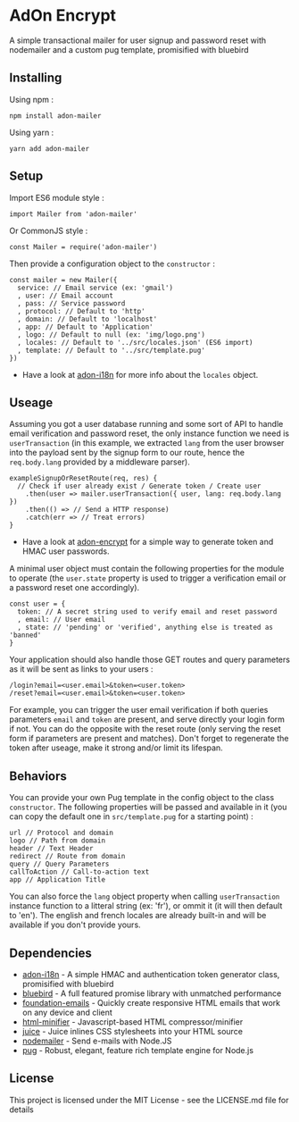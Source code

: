 # AdOn Encrypt

A simple transactional mailer for user signup and password reset with nodemailer and a custom pug template, promisified with bluebird

## Installing

Using npm :

```
npm install adon-mailer
```

Using yarn :

```
yarn add adon-mailer
```

## Setup

Import ES6 module style :

```
import Mailer from 'adon-mailer'
```

Or CommonJS style :

```
const Mailer = require('adon-mailer')
```

Then provide a configuration object to the `constructor` :

```
const mailer = new Mailer({
  service: // Email service (ex: 'gmail')
  , user: // Email account
  , pass: // Service password
  , protocol: // Default to 'http'
  , domain: // Default to 'localhost'
  , app: // Default to 'Application'
  , logo: // Default to null (ex: 'img/logo.png')
  , locales: // Default to '../src/locales.json' (ES6 import)
  , template: // Default to '../src/template.pug'
})
```
* Have a look at [adon-i18n](https://github.com/MartyDisco/adon-i18n) for more info about the `locales` object.

## Useage

Assuming you got a user database running and some sort of API to handle email verification and password reset, the only instance function we need is `userTransaction` (in this example, we extracted `lang` from the user browser into the payload sent by the signup form to our route, hence the `req.body.lang` provided by a middleware parser).

```
exampleSignupOrResetRoute(req, res) {
  // Check if user already exist / Generate token / Create user
    .then(user => mailer.userTransaction({ user, lang: req.body.lang })
    .then(() => // Send a HTTP response)
    .catch(err => // Treat errors)
}
```

* Have a look at [adon-encrypt](https://github.com/MartyDisco/adon-encrypt) for a simple way to generate token and HMAC user passwords.

A minimal user object must contain the following properties for the module to operate (the `user.state` property is used to trigger a verification email or a password reset one accordingly).

```
const user = {
  token: // A secret string used to verify email and reset password
  , email: // User email
  , state: // 'pending' or 'verified', anything else is treated as 'banned'
}
```

Your application should also handle those GET routes and query parameters as it will be sent as links to your users :

```
/login?email=<user.email>&token=<user.token>
/reset?email=<user.email>&token=<user.token>
```

For example, you can trigger the user email verification if both queries parameters `email` and `token` are present, and serve directly your login form if not. You can do the opposite with the reset route (only serving the reset form if parameters are present and matches). Don't forget to regenerate the token after useage, make it strong and/or limit its lifespan.

## Behaviors

You can provide your own Pug template in the config object to the class `constructor`. The following properties will be passed and available in it (you can copy the default one in `src/template.pug` for a starting point) :

```
url // Protocol and domain
logo // Path from domain
header // Text Header
redirect // Route from domain
query // Query Parameters
callToAction // Call-to-action text
app // Application Title
```

You can also force the `lang` object property when calling `userTransaction` instance function to a litteral string (ex: 'fr'), or ommit it (it will then default to 'en'). The english and french locales are already built-in and will be available if you don't provide yours.

## Dependencies

* [adon-i18n](https://github.com/MartyDisco/adon-i18n) - A simple HMAC and authentication token generator class, promisified with bluebird
* [bluebird](https://github.com/petkaantonov/bluebird) - A full featured promise library with unmatched performance
* [foundation-emails](https://github.com/zurb/foundation-emails) - Quickly create responsive HTML emails that work on any device and client
* [html-minifier](https://github.com/kangax/html-minifier) - Javascript-based HTML compressor/minifier
* [juice](https://github.com/Automattic/juice) - Juice inlines CSS stylesheets into your HTML source
* [nodemailer](https://github.com/nodemailer/nodemailer) - Send e-mails with Node.JS
* [pug](https://github.com/pugjs/pug) - Robust, elegant, feature rich template engine for Node.js

## License

This project is licensed under the MIT License - see the LICENSE.md file for details
